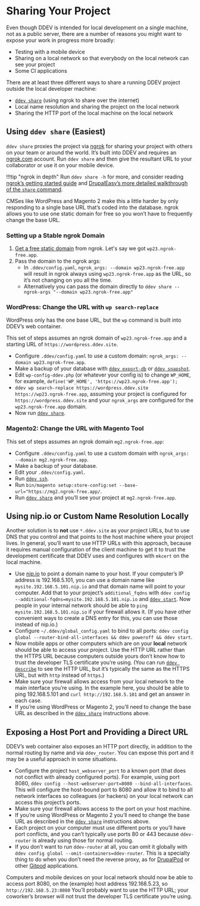 # Sharing Your Project

Even though DDEV is intended for local development on a single machine, not as a public server, there are a number of reasons you might want to expose your work in progress more broadly:

* Testing with a mobile device
* Sharing on a local network so that everybody on the local network can see your project
* Some CI applications

There are at least three different ways to share a running DDEV project outside the local developer machine:

* [`ddev share`](../usage/commands.md#share) (using ngrok to share over the internet)
* Local name resolution and sharing the project on the local network
* Sharing the HTTP port of the local machine on the local network

## Using `ddev share` (Easiest)

`ddev share` proxies the project via [ngrok](https://ngrok.com) for sharing your project with others on your team or around the world. It’s built into DDEV and requires an [ngrok.com](https://ngrok.com) account. Run `ddev share` and then give the resultant URL to your collaborator or use it on your mobile device.

!!!tip "ngrok in depth"
    Run `ddev share -h` for more, and consider reading [ngrok’s getting started guide](https://ngrok.com/docs/getting-started/) and [DrupalEasy’s more detailed walkthrough of the `share` command](https://www.drupaleasy.com/blogs/ultimike/2019/06/sharing-your-ddev-local-site-public-url-using-ddev-share-and-ngrok).

CMSes like WordPress and Magento 2 make this a little harder by only responding to a single base URL that’s coded into the database. ngrok allows you to use one static domain for free so you won’t have to frequently change the base URL.

### Setting up a Stable ngrok Domain

1. [Get a free static domain](https://ngrok.com/blog-post/free-static-domains-ngrok-users) from ngrok. Let's say we got `wp23.ngrok-free.app`.
2. Pass the domain to the ngrok args:
    * In `.ddev/config.yaml`, `ngrok_args: --domain wp23.ngrok-free.app` will result in ngrok always using `wp23.ngrok-free.app` as the URL, so it’s not changing on you all the time.
    * Alternatively you can pass the domain directly to `ddev share --ngrok-args "--domain wp23.ngrok-free.app"`

### WordPress: Change the URL with `wp search-replace`

WordPress only has the one base URL, but the `wp` command is built into DDEV’s web container.

This set of steps assumes an ngrok domain of `wp23.ngrok-free.app` and a starting URL of `https://wordpress.ddev.site`.

* Configure `.ddev/config.yaml` to use a custom domain: `ngrok_args: --domain wp23.ngrok-free.app`.
* Make a backup of your database with [`ddev export-db`](../usage/commands.md#export-db) or [`ddev snapshot`](../usage/commands.md#snapshot).
* Edit `wp-config-ddev.php` (or whatever your config is) to change `WP_HOME`, for example, `define('WP_HOME', 'https://wp23.ngrok-free.app');`
* `ddev wp search-replace https://wordpress.ddev.site https://wp23.ngrok-free.app`, assuming your project is configured for `https://wordpress.ddev.site` and your `ngrok_args` are configured for the `wp23.ngrok-free.app` domain.
* Now run [`ddev share`](../usage/commands.md#share).

### Magento2: Change the URL with Magento Tool

This set of steps assumes an ngrok domain `mg2.ngrok-free.app`:

* Configure `.ddev/config.yaml` to use a custom domain with `ngrok_args: --domain mg2.ngrok-free.app`.
* Make a backup of your database.
* Edit your `.ddev/config.yaml`.
* Run [`ddev ssh`](../usage/commands.md#ssh).
* Run `bin/magento setup:store-config:set --base-url="https://mg2.ngrok-free.app/`.
* Run [`ddev share`](../usage/commands.md#share) and you’ll see your project at `mg2.ngrok-free.app`.

## Using nip.io or Custom Name Resolution Locally

Another solution is to **not** use `*.ddev.site` as your project URLs, but to use DNS that you control and that points to the host machine where your project lives. In general, you’ll want to use HTTP URLs with this approach, because it requires manual configuration of the client machine to get it to trust the development certificate that DDEV uses and configures with `mkcert` on the local machine.

* Use [nip.io](http://nip.io/) to point a domain name to your host. If your computer’s IP address is 192.168.5.101, you can use a domain name like `mysite.192.168.5.101.nip.io` and that domain name will point to your computer. Add that to your project’s `additional_fqdns` with `ddev config --additional-fqdns=mysite.192.168.5.101.nip.io` and [`ddev start`](../usage/commands.md#start). Now people in your internal network should be able to `ping mysite.192.168.5.101.nip.io` if your firewall allows it. (If you have other convenient ways to create a DNS entry for this, you can use those instead of nip.io.)
* Configure `~/.ddev/global_config.yaml` to bind to all ports: `ddev config global --router-bind-all-interfaces && ddev poweroff && ddev start`.
* Now mobile apps or other computers which are on your **local** network should be able to access your project. Use the HTTP URL rather than the HTTPS URL because computers outside yours don’t know how to trust the developer TLS certificate you’re using. (You can run [`ddev describe`](../usage/commands.md#describe) to see the HTTP URL, but it’s typically the same as the HTTPS URL, but with `http` instead of `https`.)
* Make sure your firewall allows access from your local network to the main interface you’re using. In the example here, you should be able to ping 192.168.5.101 and `curl http://192.168.5.101` and get an answer in each case.
* If you’re using WordPress or Magento 2, you’ll need to change the base URL as described in the [`ddev share`](../usage/commands.md#share) instructions above.

## Exposing a Host Port and Providing a Direct URL

DDEV’s web container also exposes an HTTP port directly, in addition to the normal routing by name and via `ddev_router`. You can expose this port and it may be a useful approach in some situations.

* Configure the project `host_webserver_port` to a known port (that does not conflict with already configured ports). For example, using port 8080, `ddev config --host-webserver-port=8080 --bind-all-interfaces`. This will configure the host-bound port to 8080 and allow it to bind to all network interfaces so colleagues (or hackers) on your local network can access this project’s ports.
* Make sure your firewall allows access to the port on your host machine.
* If you’re using WordPress or Magento 2 you’ll need to change the base URL as described in the [`ddev share`](../usage/commands.md#share) instructions above.
* Each project on your computer must use different ports or you’ll have port conflicts, and you can’t typically use ports 80 or 443 because `ddev-router` is already using those for normal routing.
* If you don’t want to run `ddev-router` at all, you can omit it globally with `ddev config global --omit-containers=ddev-router`. This is a specialty thing to do when you don’t need the reverse proxy, as for [DrupalPod](https://github.com/shaal/DrupalPod) or other [Gitpod](https://www.gitpod.io/) applications.

Computers and mobile devices on your local network should now be able to access port 8080, on the (example) host address 192.168.5.23, so `http://192.168.5.23:8080` You’ll probably want to use the HTTP URL; your coworker’s browser will not trust the developer TLS certificate you’re using.
